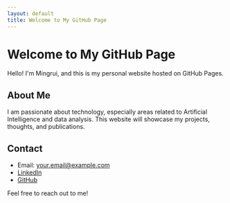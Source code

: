 ```yaml
---
layout: default
title: Welcome to My GitHub Page
---
```


# Welcome to My GitHub Page

Hello! I'm Mingrui, and this is my personal website hosted on GitHub Pages.

## About Me

I am passionate about technology, especially areas related to Artificial Intelligence and data analysis. This website will showcase my projects, thoughts, and publications.

## Contact

- Email: [your.email@example.com](mailto:your.email@example.com)
- [LinkedIn](https://www.linkedin.com/in/yourprofile)
- [GitHub](https://github.com/yourusername)

Feel free to reach out to me!
